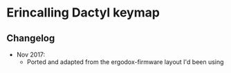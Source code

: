 # Erincalling Dactyl keymap

## Changelog

* Nov 2017:
  * Ported and adapted from the ergodox-firmware layout I'd been using

